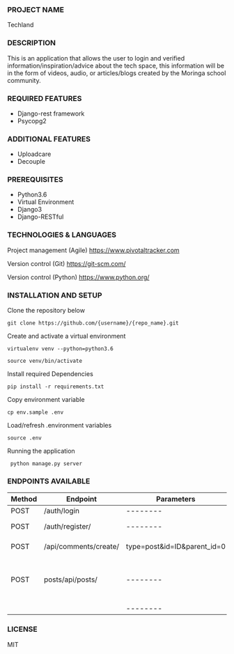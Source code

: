 ### PROJECT NAME
Techland
### DESCRIPTION
This is an application that allows the user to login and verified information/inspiration/advice about the tech space, this information will be in the form of videos, audio, or articles/blogs created by the Moringa school community.
### REQUIRED FEATURES 
* Django-rest framework
* Psycopg2
### ADDITIONAL FEATURES 
* Uploadcare
* Decouple
### PREREQUISITES
* Python3.6 
* Virtual Environment
* Django3
* Django-RESTful
### TECHNOLOGIES & LANGUAGES 
Project management (Agile) https://www.pivotaltracker.com

Version control (Git) https://git-scm.com/

Version control (Python) https://www.python.org/
### INSTALLATION AND SETUP
Clone the repository below

    git clone https://github.com/{username}/{repo_name}.git


Create and activate a virtual environment

    virtualenv venv --python=python3.6

    source venv/bin/activate

Install required Dependencies

    pip install -r requirements.txt

Copy environment variable

    cp env.sample .env

Load/refresh .environment variables  

    source .env

Running the application 

     python manage.py server

### ENDPOINTS AVAILABLE 
| Method | Endpoint                        | Parameters                 |Description                           |     
| ------ | ------------------------------- |-------------------------   | -------------------------------------|
| POST   |        /auth/login              |      --------              | log in user                          |   
| POST   |        /auth/register/          |      --------              | register user                        |                               | GET    |        /api/comments/           |type=post&id=ID             | get comments to a particular post    |
| POST   |        /api/comments/create/    |type=post&id=ID&parent_id=0 | create comment              
| POST   |        posts/api/posts/         |       --------             | displays all posts and allows to create a post        
|        |                                 |       --------             |                   


### LICENSE
MIT
